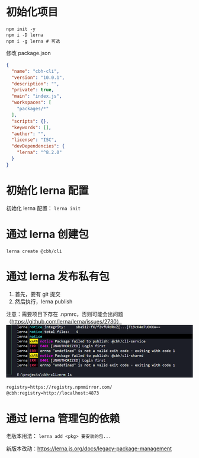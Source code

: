 
# 初始化项目

```
npm init -y
npm i -D lerna
npm i -g lerna # 可选
```

修改 package.json
```json
{
  "name": "cbh-cli",
  "version": "10.0.1",
  "description": "",
  "private": true,
  "main": "index.js",
  "workspaces": [
    "packages/*"
  ],
  "scripts": {},
  "keywords": [],
  "author": "",
  "license": "ISC",
  "devDependencies": {
    "lerna": "^8.2.0"
  }
}
```

# 初始化 lerna 配置

初始化 lerna 配置： `lerna init`

# 通过 lerna 创建包

```
lerna create @cbh/cli
```

# 通过 lerna 发布私有包

1. 首先，要有 git 提交
2. 然后执行，lerna publish

注意：需要项目下存在 .npmrc，否则可能会出问题（https://github.com/lerna/lerna/issues/2730）
![alt text](./images/image.png)

```
registry=https://registry.npmmirror.com/
@cbh:registry=http://localhost:4873
```

# 通过 lerna 管理包的依赖

老版本用法： `lerna add <pkg> 要安装的包...`

新版本改动：https://lerna.js.org/docs/legacy-package-management



